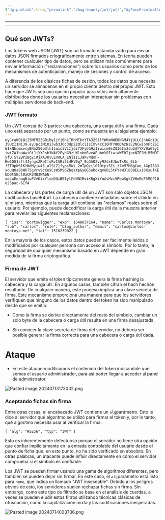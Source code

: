 ```yaml
---
{"dg-publish":true,"permalink":"/bug-bounty/jwt/jwt/","dgPassFrontmatter":true}
---
```



--------------------

-------------------------

## Qué son JWTs?

Los tokens web JSON (JWT) son un formato estandarizado para enviar datos JSON firmados criográficamente entre sistemas. En teoría pueden contener cualquier tipo de datos, pero se utilizan más comúnmente para enviar información ("reclamaciones") sobre los usuarios como parte de los mecanismos de autenticación, manejo de sesiones y control de acceso.

A diferencia de los clásicos fichas de sesión, todos los datos que necesita un servidor se almacenan en el propio cliente dentro del propio JWT. Esto hace que JWTs sea una opción popular para sitios web altamente distribuidos donde los usuarios necesitan interactuar sin problemas con múltiples servidores de back-end.


### JWT formato

Un JWT consta de 3 partes: una cabecera, una carga útil y una firma. Cada uno está separado por un punto, como se muestra en el siguiente ejemplo:

`eyJraWQiOiI5MTM2ZGRiMy1jYjBhLTRhMTktYTA3ZS1lYWRmNWE0NGM4YjUiLCJhbGciOiJSUzI1NiJ9.eyJpc3MiOiJwb3J0c3dpZ2dlciIsImV4cCI6MTY0ODAzNzE2NCwibmFtZSI6IkNhcmxvcyBNb250b3lhIiwic3ViIjoiY2FybG9zIiwicm9sZSI6ImJsb2dfYXV0aG9yIiwiZW1haWwiOiJjYXJsb3NAY2FybG9zLW1vbnRveWEubmV0IiwiaWF0IjoxNTE2MjM5MDIyfQ.SYZBPIBg2CRjXAJ8vCER0LA_ENjII1JakvNQoP-Hw6GG1zfl4JyngsZReIfqRvIAEi5L4HV0q7_9qGhQZvy9ZdxEJbwTxRs_6Lb-fZTDpW6lKYNdMyjw45_alSCZ1fypsMWz_2mTpQzil0lOtps5Ei_z7mM7M8gCwe_AGpI53JxduQOaB5HkT5gVrv9cKu9CsW5MS6ZbqYXpGyOG5ehoxqm8DL5tFYaW3lB50ELxi0KsuTKEbD0t5BCl0aCR2MBJWAbN-xeLwEenaqBiwPVvKixYleeDQiBEIylFdNNIMviKRgXiYuAvMziVPbwSgkZVHeEdF5MQP1Oe2Spac-6IfA`

La cabecera y las partes de carga útil de un JWT son sólo objetos JSON codificados base64url. La cabecera contiene metadatos sobre el silbido en sí mismo, mientras que la carga útil contiene las "reclamos" reales sobre el usuario. Por ejemplo, puede decodificar la carga útil de la muestra anterior para revelar las siguientes reclamaciones:

`{ "iss": "portswigger", "exp": 1648037164, "name": "Carlos Montoya", "sub": "carlos", "role": "blog_author", "email": "carlos@carlos-montoya.net", "iat": 1516239022 }`

En la mayoría de los casos, estos datos pueden ser fácilmente leídos o modificados por cualquier persona con acceso al símbolo. Por lo tanto, la seguridad de cualquier mecanismo basado en JWT depende en gran medida de la firma criptográfica.

### Firma de JWT

El servidor que emite el token típicamente genera la firma hashing la cabecera y la carga útil. En algunos casos, también cifran el hach hechón resultante. De cualquier manera, este proceso implica una clave secreta de firma. Este mecanismo proporciona una manera para que los servidores verifiquen que ninguno de los datos dentro del token ha sido manipulado desde que se emitió:

- Como la firma se deriva directamente del resto del símbolo, cambiar un solo byte de la cabecera o carga útil resulta en una firma desajustada.
    
- Sin conocer la clave secreta de firma del servidor, no debería ser posible generar la firma correcta para una cabecera o carga útil dada.




# Ataque

- En este ataque modificamos el contenido del token indicandole que somos el usuario administrador, para asi poder llegar a acceder al panel de administrator.

![Pasted image 20240713173002.png](/img/user/imgs/Pasted%20image%2020240713173002.png)


### Aceptando fichas sin firma

Entre otras cosas, el encabezado JWT contiene un `alg`parámetro. Esto le dice al servidor qué algoritmo se utilizó para firmar el token y, por lo tanto, qué algoritmo necesita usar al verificar la firma.

`{ "alg": "HS256", "typ": "JWT" }`

Esto es inherentemente defectuoso porque el servidor no tiene otra opción que confiar implícitamente en la entrada controlable del usuario desde el punto de ficha que, en este punto, no ha sido verificado en absoluto. En otras palabras, un atacante puede influir directamente en cómo el servidor comprueba si el símbolo es confiable.

Los JWT se pueden firmar usando una gama de algoritmos diferentes, pero también se pueden dejar sin firmar. En este caso, el `alg`parámetro está listo para `none`, que indica un llamado "JWT inseseable". Debido a los peligros obvios de esto, los servidores suelen rechazar fichas sin firma. Sin embargo, como este tipo de filtrado se basa en el análisis de cuerdas, a veces se pueden eludir estos filtros utilizando técnicas clásicas de ofuscación, como la capitalización mixta y las codificaciones inesperadas.


![Pasted image 20240714003736.png](/img/user/imgs/Pasted%20image%2020240714003736.png)

